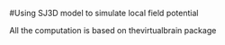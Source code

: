 #Using SJ3D model to simulate local field potential

All the computation is based on thevirtualbrain package
